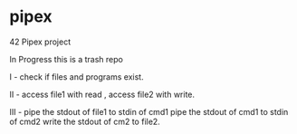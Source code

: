 # pipex
42 Pipex project

In Progress
this is a trash repo

I - check if files and programs exist.

II - access file1 with read , access file2 with write.

III - pipe the stdout of file1 to stdin of cmd1 
		pipe the stdout of cmd1 to stdin of cmd2
		write the stdout of cm2 to file2.
	
